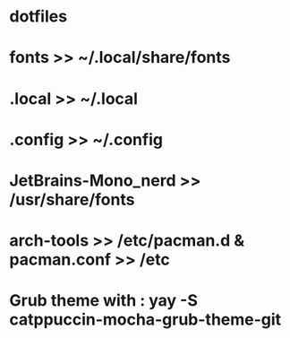 # dotfiles
# fonts >> ~/.local/share/fonts
# .local >> ~/.local
# .config >> ~/.config
# JetBrains-Mono_nerd >> /usr/share/fonts
# arch-tools >> /etc/pacman.d & pacman.conf >> /etc
# Grub theme with : yay -S catppuccin-mocha-grub-theme-git
